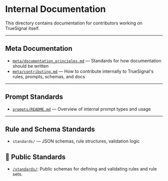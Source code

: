 # Internal Documentation

This directory contains documentation for contributors working on TrueSignal itself.

---

## Meta Documentation

- [`meta/documentation_principles.md`](meta/documentation_principles.md) — Standards for how documentation should be written
- [`meta/contributing.md`](meta/contributing.md) — How to contribute internally to TrueSignal's rules, prompts, schemas, and docs

---

## Prompt Standards

- [`prompts/README.md`](../prompts/README.md) — Overview of internal prompt types and usage

---

## Rule and Schema Standards

- `standards/` — JSON schemas, rule structures, validation logic

## 🔁 Public Standards

- [`/standards/`](../../standards/README.md): Public schemas for defining and validating rules and rule sets.
